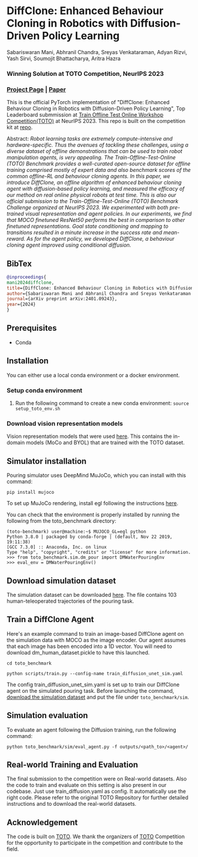 # DiffClone: Enhanced Behaviour Cloning in Robotics with Diffusion-Driven Policy Learning
Sabariswaran Mani, Abhranil Chandra, Sreyas Venkataraman, Adyan Rizvi, Yash Sirvi, Soumojit Bhattacharya, Aritra Hazra

### **Winning** Solution at TOTO Competition, NeurIPS 2023

### [Project Page](https://sites.google.com/view/iitkgp-nips23toto/home) | [Paper](https://arxiv.org/abs/2401.09243)

This is the official PyTorch implementation of "DiffClone: Enhanced Behaviour Cloning in Robotics with Diffusion-Driven Policy Learning", Top Leaderboard submmission at [Train Offline Test Online Workshop Competition(TOTO)](https://toto-benchmark.org/) at NeurIPS 2023. This repo is built on the competition kit at [repo](https://github.com/AGI-Labs/toto_benchmark).

Abstract: *Robot learning tasks are extremely compute-intensive and hardware-specific. Thus the avenues of tackling these challenges, using a diverse dataset of offline demonstrations that can be used to train robot manipulation agents, is very appealing. The Train-Offline-Test-Online (TOTO) Benchmark provides a well-curated open-source dataset for offline training comprised mostly of expert data and also benchmark scores of the common offline-RL and behaviour cloning agents. In this paper, we introduce DiffClone, an offline algorithm of enhanced behaviour cloning agent with diffusion-based policy learning, and measured the efficacy of our method on real online physical robots at test time. This is also our official submission to the Train-Offline-Test-Online (TOTO) Benchmark Challenge organized at NeurIPS 2023. We experimented with both pre-trained visual representation and agent policies. In our experiments, we find that MOCO finetuned ResNet50 performs the best in comparison to other finetuned representations. Goal state conditioning and mapping to transitions resulted in a minute increase in the success rate and mean-reward. As for the agent policy, we developed DiffClone, a behaviour cloning agent improved using conditional diffusion.*

## BibTex
```bibtex
@inproceedings{
mani2024diffclone,
title={DiffClone: Enhanced Behaviour Cloning in Robotics with Diffusion-Driven Policy Learning},
author={Sabariswaran Mani and Abhranil Chandra and Sreyas Venkataraman and Adyan Rizvi and Yash Sirvi and Soumojit Bhattacharya and Aritra Hazra},
journal={arXiv preprint arXiv:2401.09243},
year={2024}
}
```

## Prerequisites
- Conda

## Installation
You can either use a local conda environment or a docker environment.

### Setup conda environment
1. Run the following command to create a new conda environment: ```source setup_toto_env.sh```

### Download vision representation models
Vision representation models that were used [here](https://drive.google.com/drive/folders/1iqDIIIalTi3PhAnFjZxesksvFVldK42p?usp=sharing). This contains the in-domain models (MoCo and BYOL) that are trained with the TOTO dataset.

## Simulator installation
Pouring simulator uses DeepMind MuJoCo, which you can install with this command:
  ```
  pip install mujoco
  ```
To set up MuJoCo rendering, install egl following the instructions [here](https://pytorch.org/rl/reference/generated/knowledge_base/MUJOCO_INSTALLATION.html#prerequisite-for-rendering-all-mujoco-versions).

You can check that the environment is properly installed by running the following from the toto_benchmark directory:
  ```
  (toto-benchmark) user@machine:~$ MUJOCO_GL=egl python
  Python 3.8.0 | packaged by conda-forge | (default, Nov 22 2019, 19:11:38)
  [GCC 7.3.0] :: Anaconda, Inc. on linux
  Type "help", "copyright", "credits" or "license" for more information.
  >>> from toto_benchmark.sim.dm_pour import DMWaterPouringEnv
  >>> eval_env = DMWaterPouringEnv()
  ```

## Download simulation dataset
The simulation dataset can be downloaded [here](https://drive.google.com/drive/folders/1HKtjLBgI6FJlMj44Tbr_cDPUCCz-mEZO?usp=sharing). The file contains 103 human-teleoperated trajectories of the pouring task.

## Train a DiffClone Agent
Here's an example command to train an image-based DiffClone agent on the simulation data with MOCO as the image encoder. Our agent assumes that each image has been encoded into a 1D vector. You will need to download dm_human_dataset.pickle to have this launched. 
```
cd toto_benchmark
 
python scripts/train.py --config-name train_diffusion_unet_sim.yaml 
```

The config train_diffusion_unet_sim.yaml is set up to train our DiffClone agent on the simulated pouring task. Before launching the command, [download the simulation dataset](#download-simulation-dataset) and put the file under `toto_benchmark/sim`.

## Simulation evaluation
To evaluate an agent following the Diffusion training, run the following command:
  ```
python toto_benchmark/sim/eval_agent.py -f outputs/<path_to>/<agent>/
  ```

## Real-world Training and Evaluation
The final submission to the competition were on Real-world datasets. Also the code to train and evaluate on this setting is also present in our codebase. Just use train_diffusion.yaml as config. It automatically use the right code. Please refer to the original TOTO Repository for further detailed instructions and to download the real-world datasets.

## Acknowledgement
The code is built on [TOTO](https://github.com/AGI-Labs/toto_benchmark). We thank the organizers of [TOTO](https://toto-benchmark.org/) Competition for the opportunity to participate in the competition and contribute to the field.
